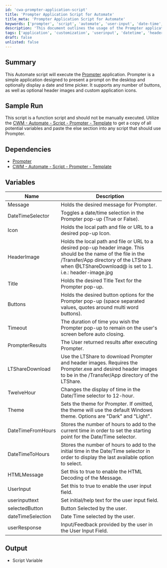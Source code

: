 ```yaml
---
id: 'cwa-prompter-application-script'
title: 'Prompter Application Script for Automate'
title_meta: 'Prompter Application Script for Automate'
keywords: ['prompter', 'script', 'automate', 'user-input', 'date-time', 'header', 'icon']
description: 'This document outlines the usage of the Prompter application script in ConnectWise Automate, detailing its functionality to present prompts on the desktop with customizable options including date and time pickers, buttons, and header images.'
tags: ['application', 'customization', 'userinput', 'datetime', 'headerimage', 'icon', 'variables']
draft: false
unlisted: false
---
```

## Summary

This Automate script will execute the [Prompter](https://proval.itglue.com/DOC-5078775-10224100) application. Prompter is a simple application designed to present a prompt on the desktop and optionally display a date and time picker. It supports any number of buttons, as well as optional header images and custom application icons.

## Sample Run

This script is a function script and should not be manually executed. Utilize the [CWM - Automate - Script - Prompter - Template](https://proval.itglue.com/DOC-5078775-10239151) to get a copy of all potential variables and paste the else section into any script that should use Prompter.

## Dependencies

- [Prompter](https://proval.itglue.com/DOC-5078775-10224100)
- [CWM - Automate - Script - Prompter - Template](https://proval.itglue.com/DOC-5078775-10239151)

## Variables

| Name                  | Description                                                                                                                                              |
|-----------------------|----------------------------------------------------------------------------------------------------------------------------------------------------------|
| Message               | Holds the desired message for Prompter.                                                                                                                |
| DateTimeSelector      | Toggles a date/time selection in the Prompter pop-up (True or False).                                                                                 |
| Icon                  | Holds the local path and file or URL to a desired pop-up Icon.                                                                                         |
| HeaderImage           | Holds the local path and file or URL to a desired pop-up header image. This should be the name of the file in the /Transfer/App directory of the LTShare when @LTShareDownload@ is set to 1. i.e.: header-image.jpg |
| Title                 | Holds the desired Title Text for the Prompter pop-up.                                                                                                   |
| Buttons               | Holds the desired button options for the Prompter pop-up (space separated values, quotes around multi word buttons).                                     |
| Timeout               | The duration of time you wish the Prompter pop-up to remain on the user's screen before auto closing.                                                  |
| PrompterResults       | The User returned results after executing Prompter.                                                                                                     |
| LTShareDownload       | Use the LTShare to download Prompter and header images. Requires the Prompter.exe and desired header images to be in the /Transfer/App directory of the LTShare. |
| TwelveHour            | Changes the display of time in the Date/Time selector to 12-hour.                                                                                       |
| Theme                 | Sets the theme for Prompter. If omitted, the theme will use the default Windows theme. Options are "Dark" and "Light".                                  |
| DateTimeFromHours     | Stores the number of hours to add to the current time in order to set the starting point for the Date/Time selector.                                     |
| DateTimeToHours       | Stores the number of hours to add to the initial time in the Date/Time selector in order to display the last available option to select.                 |
| HTMLMessage           | Set this to true to enable the HTML Decoding of the Message.                                                                                            |
| UserInput             | Set this to true to enable the user input field.                                                                                                       |
| userinputtext         | Set initial/help text for the user input field.                                                                                                        |
| selectedButton        | Button Selected by the user.                                                                                                                            |
| dateTimeSelection     | Date Time selected by the user.                                                                                                                         |
| userResponse          | Input/Feedback provided by the user in the User Input Field.                                                                                            |

## Output

- Script Variable


